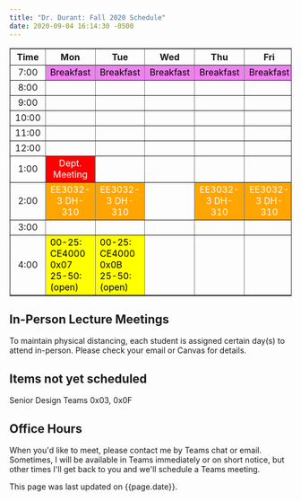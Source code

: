 ```yaml
---
title: "Dr. Durant: Fall 2020 Schedule"
date: 2020-09-04 16:14:30 -0500
---
```


<style type="text/css">
td        { text-align: center;                      }
td.oh     { background-color: #77DD77; color: black; }
td.am     { background-color: red;     color: white; }
td.ce4000 { background-color: yellow;  color: black; text-align: left; }
td.ee3032 { background-color: orange;  color: white; }
td.lunch  { background-color: violet;  color: black; }
</style>

<div align="center">
<table border>
<tr><th>Time</th>       <th>Mon</th>                                                    <th>Tue</th>                                                <th>Wed</th>                            <th>Thu</th>                                    <th>Fri</th>                                    </tr>
<tr><td>7:00</td>       <td class="lunch">Breakfast</td>                                <td class="lunch">Breakfast</td>                            <td class="lunch">Breakfast</td>        <td class="lunch">Breakfast</td>                <td class="lunch">Breakfast</td>                </tr>
<tr><td>8:00</td>       <td>&nbsp;</td>                                                 <td>&nbsp;</td>                                             <td>&nbsp;</td>                         <td>&nbsp;</td>                                 <td>&nbsp;</td>                                 </tr>
<tr><td>9:00</td>       <td>&nbsp;</td>                                                 <td>&nbsp;</td>                                             <td>&nbsp;</td>                         <td>&nbsp;</td>                                 <td>&nbsp;</td>                                 </tr>
<tr><td>10:00</td>      <td>&nbsp;</td>                                                 <td>&nbsp;</td>                                             <td>&nbsp;</td>                         <td>&nbsp;</td>                                 <td>&nbsp;</td>                                 </tr>
<tr><td>11:00</td>      <td>&nbsp;</td>                                                 <td>&nbsp;</td>                                             <td>&nbsp;</td>                         <td>&nbsp;</td>                                 <td>&nbsp;</td>                                 </tr>
<tr><td>12:00</td>      <td>&nbsp;</td>                                                 <td>&nbsp;</td>                                             <td>&nbsp;</td>                         <td>&nbsp;</td>                                 <td>&nbsp;</td>                                 </tr>
<tr><td>1:00</td>       <td class="am">Dept. Meeting</td>                               <td>&nbsp;</td>                                             <td>&nbsp;</td>                         <td>&nbsp;</td>                                 <td>&nbsp;</td>                                 </tr>
<tr><td>2:00</td>       <td class="ee3032">EE3032-3&nbsp;DH-310</td>                    <td class="ee3032">EE3032-3&nbsp;DH-310</td>                <td>&nbsp;</td>                         <td class="ee3032">EE3032-3&nbsp;DH-310</td>    <td class="ee3032">EE3032-3&nbsp;DH-310</td>    </tr>
<tr><td>3:00</td>       <td>&nbsp;</td>                                                 <td>&nbsp;</td>                                             <td>&nbsp;</td>                         <td>&nbsp;</td>                                 <td>&nbsp;</td>                                 </tr>
<tr><td>4:00</td>       <td class="ce4000">00-25: CE4000 0x07<br/>25-50: (open)</td>    <td class="ce4000">00-25: CE4000 0x0B<br/>25-50: (open)</td>  <td>&nbsp;</td>                         <td>&nbsp;</td>                                 <td>&nbsp;</td>                                 </tr>
</table>
</div>

## In-Person Lecture Meetings

To maintain physical distancing, each student is assigned certain day(s) to attend in-person. Please check your email or Canvas for details.

## Items not yet scheduled
<td class="ce4000">Senior Design Teams 0x03, 0x0F</td>

## Office Hours

When you'd like to meet, please contact me by Teams chat or email. Sometimes, I will be available in Teams immediately or on short notice, but other times I'll get back to you and we'll schedule a Teams meeting.

This page was last updated on {{page.date}}.
